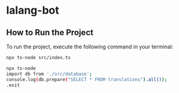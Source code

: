 # lalang-bot

## How to Run the Project

To run the project, execute the following command in your terminal:

```bash
npx ts-node src/index.ts

npx ts-node
import db from './src/database';
console.log(db.prepare("SELECT * FROM translations").all());
.exit